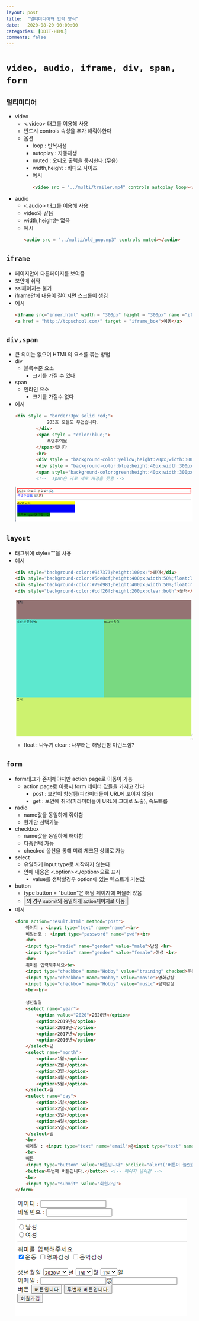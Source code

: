 ```yaml
---
layout: post
title:  "멀티미디어와 입력 양식"
date:   2020-08-20 00:00:00
categories: [DDIT-HTML]
comments: false
---
```


# `video, audio, iframe, div, span, form`

## `멀티미디어`
- video
    - <.video> 태그를 이용해 사용
    - 반드시 controls 속성을 추가 해줘야한다
    - 옵션
        - loop : 반복재생
        - autoplay : 자동재생
        - muted : 오디오 출력을 중지한다.(무음)
        - width,height : 비디오 사이즈
        - 예시
            ```html
            <video src = "../multi/trailer.mp4" controls autoplay loop></video>
            ```
- audio
    - <.audio> 태그를 이용해 사용
    - video와 같음
    - width,height는 없음
    - 예시
        ```html
        <audio src = "../multi/old_pop.mp3" controls muted></audio>
        ```        

## `iframe`
- 페이지안에 다른페이지를 보여줌 
- 보안에 취약
- ssl페이지는 불가
- iframe안에 내용이 길어지면 스크롤이 생김
- 예시
    ```html
    <iframe src="inner.html" width = "300px" height = "300px" name ="iframe_box"></iframe>
    <a href = "http://tcpschool.com/" target = "iframe_box">이동</a>
    ```
  
## `div,span`   
- 큰 의미는 없으며 HTML의 요소를 묶는 방법
- div 
    - 블록수준 요소
        - 크기를 가질 수 있다
- span        
    - 인라인 요소
        - 크기를 가질수 없다
- 예시
    ```html
    <div style = "border:3px solid red;">
    			203호 오늘도 무덥습니다.
    		</div>
    		<span style = "color:blue;">
    			폭염주의보
    		</span>입니다
    		<hr>
    		<div style = "background-color:yellow;height:20px;width:300px;">div입니다</div>
    		<div style = "background-color:blue;height:40px;width:300px;"></div>
    		<span style="background-color:green;height:40px;width:300px;">여기는 span태그입니다.</span>
    		<!--  span은 가로 세로 지정을 못함 -->
    ```
    ![결과](/img/0820/1.PNG)

## `layout`
- 태그뒤에 style=""을 사용  
- 예시
    ```html
    <div style="background-color:#947373;height:100px;">헤더</div>
    <div style="background-color:#5de8cf;height:400px;width:50%;float:left;">섹션(본문영역)</div>
    <div style="background-color:#79d981;height:400px;width:50%;float:right;">로그인영역</div>
    <div style="background-color:#cdf26f;height:200px;clear:both">풋터</div>
    ``` 
    ![결과](/img/0820/2.PNG)
    - float : 나누기 clear : 나부터는 해당안함 이런느낌?

## `form`
- form태그가 존재해야지만 action page로 이동이 가능
    - action page로 이동시 form 데이터 값들을 가지고 간다
        - post : 보안이 향상됨(피라미터들이 URL에 보이지 않음)
        - get : 보안에 취약(피라미터들이 URL에 그대로 노출), 속도빠름
- radio
    - name값을 동일하게 줘야함
    - 한개만 선택가능  
- checkbox
    - name값을 동일하게 해야함
    - 다중선택 가능
    - checked 옵션을 통해 미리 체크된 상태로 가능     
- select
    - 유일하게 input type로 시작하지 않는다
    - 안에 내용은 <.option><./option>으로 표시
        - value를 생략할경우 option에 있는 텍스트가 기본값
- button
    - type button = "button"은 해당 페이지에 머물러 있음
    - <button>의 경우 submit와 동일하게 action페이지로 이동
- 예시
    ```html
    <form action="result.html" method="post">
        아이디 : <input type="text" name="name"><br>
        비밀번호 : <input type="password" name="pwd"><br>
        <hr>
        <input type="radio" name="gender" value="male">남성 <br>
        <input type="radio" name="gender" value="female">여성 <br>
        <hr>
        취미를 입력해주세요<br>
        <input type="checkbox" name="Hobby" value="training" checked>운동
        <input type="checkbox" name="Hobby" value="movie">영화감상
        <input type="checkbox" name="Hobby" value="music">음악감상
        <br><br>
		
        생년월일
        <select name="year">
            <option value="2020">2020년</option>
            <option>2019년</option>
            <option>2018년</option>
            <option>2017년</option>
            <option>2016년</option>
        </select>년
        <select name="month">
            <option>1월</option>
            <option>2월</option>
            <option>3월</option>
            <option>4월</option>
            <option>5월</option>
        </select>월
        <select name="day">
            <option>1일</option>
            <option>2일</option>
            <option>3일</option>
            <option>4일</option>
            <option>5일</option>
        </select>일
        <br>
        이메일 : <input type="text" name="email">@<input type="text" name="domain">
        <br>
        버튼
        <input type="button" value="버튼입니다" onclick="alert('버튼이 눌렸습니다');">
        <button>두번째 버튼입니다.</button> <!-- 페이지 넘어감 -->
        <br>
        <input type="submit" value="회원가입">
    </form>
    ```                    
    ![결과](/img/0820/3.PNG)
             